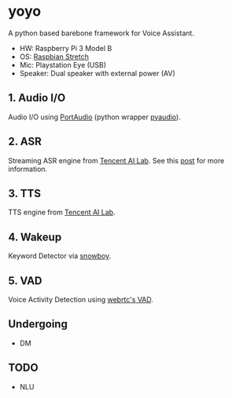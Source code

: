 # yoyo
A python based barebone framework for Voice Assistant.

* HW: Raspberry Pi 3 Model B
* OS: [Raspbian Stretch](https://www.raspberrypi.org/downloads/raspbian/)
* Mic: Playstation Eye (USB)
* Speaker: Dual speaker with external power (AV)

## 1. Audio I/O
Audio I/O using [PortAudio](http://www.portaudio.com/) (python wrapper [pyaudio](http://people.csail.mit.edu/hubert/pyaudio/)).

## 2. ASR
Streaming ASR engine from [Tencent AI Lab](https://ai.qq.com/product/aaiasr.shtml). See this [post](https://blog.csdn.net/JackyTintin/article/details/80003146) for more information.

## 3. TTS
TTS engine from [Tencent AI Lab](http://ai.qq.com/doc/aaitts.shtml).

## 4. Wakeup
Keyword Detector via [snowboy](https://github.com/Kitt-AI/snowboy).

## 5. VAD
Voice Activity Detection using [webrtc's VAD](https://chromium.googlesource.com/external/webrtc/stable/webrtc/+/master/common_audio/vad).

## Undergoing
* DM

## TODO
* NLU
